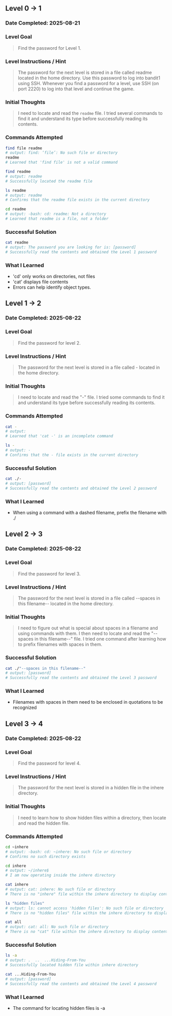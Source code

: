 ## Level 0 → 1

### Date Completed: 2025-08-21

### Level Goal
> Find the password for Level 1.

### Level Instructions / Hint
> The password for the next level is stored in a file called readme located in the home directory. Use this password to log into bandit1 using SSH. Whenever you find a password for a level, use SSH (on port 2220) to log into that level and continue the game.

### Initial Thoughts
> I need to locate and read the `readme` file. I tried several commands to find it and understand its type before successfully reading its contents.

### Commands Attempted
```bash
find file readme
# output: find: ‘file’: No such file or directory
readme
# Learned that 'find file' is not a valid command

find readme
# output: readme
# Successfully located the readme file

ls readme
# output: readme
# Confirms that the readme file exists in the current directory

cd readme
# output: -bash: cd: readme: Not a directory
# Learned that readme is a file, not a folder
```

### Successful Solution
```bash
cat readme
# output: The password you are looking for is: [password]
# Successfully read the contents and obtained the Level 1 password
```

### What I Learned
- 'cd' only works on directories, not files
- 'cat' displays file contents
- Errors can help identify object types.

## Level 1 → 2

### Date Completed: 2025-08-22

### Level Goal
> Find the password for level 2.

### Level Instructions / Hint
> The password for the next level is stored in a file called - located in the home directory.

### Initial Thoughts
> I need to locate and read the "-" file. I tried some commands to find it and understand its type before successfully reading its contents.

### Commands Attempted
```bash
cat -
# output: 
# Learned that 'cat -' is an incomplete command

ls - 
# output: -
# Confirms that the - file exists in the current directory
```

### Successful Solution
```bash
cat ./-
# output: [password]
# Successfully read the contents and obtained the Level 2 password
```

### What I Learned
- When using a command with a dashed filename, prefix the filename with ./


## Level 2 → 3

### Date Completed: 2025-08-22

### Level Goal
> Find the password for level 3.

### Level Instructions / Hint
> The password for the next level is stored in a file called --spaces in this filename-- located in the home directory.

### Initial Thoughts
> I need to figure out what is special about spaces in a filename and using commands with them. I then need to locate and read the "--spaces in this filename--" file. I tried one command after learning how to prefix filenames with spaces in them.

### Successful Solution
```bash
cat ./"--spaces in this filename--"
# output: [password]
# Successfully read the contents and obtained the Level 3 password
```

### What I Learned
- Filenames with spaces in them need to be enclosed in quotations to be recognized


## Level 3 → 4

### Date Completed: 2025-08-22

### Level Goal
> Find the password for level 4.

### Level Instructions / Hint 
> The password for the next level is stored in a hidden file in the inhere directory.

### Initial Thoughts
> I need to learn how to show hidden files within a directory, then locate and read the hidden file.

### Commands Attempted
```bash
cd ~inhere
# output: -bash: cd: ~inhere: No such file or directory
# Confirms no such directory exists

cd inhere
# output: ~/inhere$
# I am now operating inside the inhere directory

cat inhere
# output: cat: inhere: No such file or directory
# There is no "inhere" file within the inhere directory to display contents of

ls "hidden files"
# output: ls: cannot access 'hidden files': No such file or directory
# There is no "hidden files" file within the inhere directory to display

cat all
# output: cat: all: No such file or directory
# There is no "cat" file within the inhere directory to display contents of
```

### Successful Solution
```bash
ls -a
# output: .  ..  ...Hiding-From-You
# Successfully located hidden file within inhere directory

cat ...Hiding-From-You
# output: [password]
# Successfully read the contents and obtained the Level 4 password
```

### What I Learned
- The command for locating hidden files is -a
